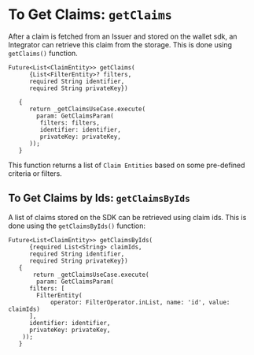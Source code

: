 # To Get Claims: `getClaims` 
 
After a claim is fetched from an Issuer and stored on the wallet sdk, an Integrator can retrieve this claim from the storage. This is done using `getClaims()` function.
 
```
Future<List<ClaimEntity>> getClaims(
      {List<FilterEntity>? filters,
      required String identifier,
      required String privateKey})
 
   {
      return _getClaimsUseCase.execute(
        param: GetClaimsParam(
         filters: filters,
         identifier: identifier,
         privateKey: privateKey,
      ));
   }
```
This function returns a list of `Claim Entities` based on some pre-defined criteria or filters.
 
## To Get Claims by Ids: `getClaimsByIds`
 
A list of claims stored on the SDK can be retrieved using claim ids. This is done using  the `getClaimsByIds()` function:
 
```
Future<List<ClaimEntity>> getClaimsByIds(
      {required List<String> claimIds,
      required String identifier,
      required String privateKey})
   {
       return _getClaimsUseCase.execute(
        param: GetClaimsParam(
      filters: [
        FilterEntity(
            operator: FilterOperator.inList, name: 'id', value: claimIds)
      ],
      identifier: identifier,
      privateKey: privateKey,
    ));
   }
```